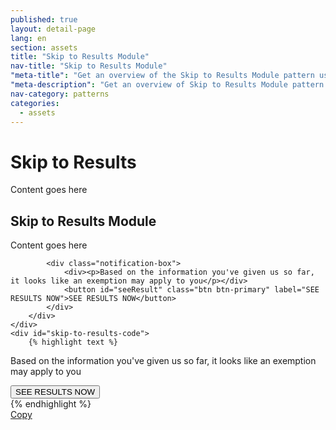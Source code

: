 ```yaml
---
published: true
layout: detail-page
lang: en
section: assets
title: "Skip to Results Module"
nav-title: "Skip to Results Module"
"meta-title": "Get an overview of the Skip to Results Module pattern used on HealthCare.gov"
"meta-description": "Get an overview of Skip to Results Module pattern used on HealthCare.gov"
nav-category: patterns
categories:
  - assets
---
```


# Skip to Results

<div class="intro">
Content goes here
</div>

<div class="hr"></div>

## Skip to Results Module

Content goes here

<div class="code-wrapper">
	<div class="preview">
		<div class="control-group">

			<div class="notification-box">
				<div><p>Based on the information you've given us so far, it looks like an exemption may apply to you</p></div>
				<button id="seeResult" class="btn btn-primary" label="SEE RESULTS NOW">SEE RESULTS NOW</button>
			</div>
		</div>
	</div>
	<div id="skip-to-results-code">
		{% highlight text %}
<div class="notification-box">
	<div>
		<p>Based on the information you've given us so far, it looks like an exemption may apply to you</p>
	</div>
	<button id="seeResult" class="btn btn-primary" label="SEE RESULTS NOW">SEE RESULTS NOW</button>
</div>
		{% endhighlight %}
	</div>
	<a href="javascript:;" class="copy-button" title="Click to copy me." data-clipboard-target="skip-to-results-code" role="button">Copy</a>
</div>
